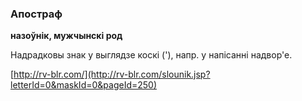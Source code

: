 ### Апостраф
**назоўнік, мужчынскі род**

Надрадковы знак у выглядзе коскі ('), напр. у напісанні надвор'е.

<a rel="author">[http://rv-blr.com/](http://rv-blr.com/slounik.jsp?letterId=0&maskId=0&pageId=250)</a>
